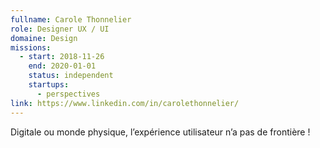 ```yaml
---
fullname: Carole Thonnelier
role: Designer UX / UI
domaine: Design
missions:
  - start: 2018-11-26
    end: 2020-01-01
    status: independent
    startups:
      - perspectives
link: https://www.linkedin.com/in/carolethonnelier/
---
```

Digitale ou monde physique, l’expérience utilisateur n’a pas de frontière !